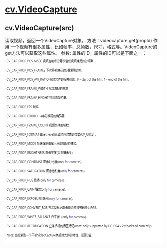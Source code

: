 # [cv.VideoCapture](#videocapture)

<div id="videocapture"></div>

## cv.VideoCapture(src)
读取视频，返回一个VideoCapture对象。
方法：videocapture.get(propId)
作用:一个视频有很多属性，比如帧率，总帧数，尺寸，格式等。VideoCapture的get方法可以获取这些属性。
参数:
属性的ID。属性的ID可以是下面之一：<br>
<img src="https://github.com/czwinner/AI_NOTES/blob/master/opencv/pictures/VideoCapture_get_ID%E5%B1%9E%E6%80%A7.png" width=600px height=600px>
